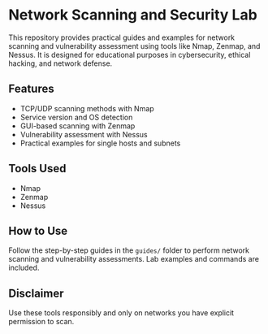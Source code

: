 # Network Scanning and Security Lab
This repository provides practical guides and examples for network scanning and vulnerability assessment using tools like Nmap, Zenmap, and Nessus. It is designed for educational purposes in cybersecurity, ethical hacking, and network defense.

## Features
- TCP/UDP scanning methods with Nmap
- Service version and OS detection
- GUI-based scanning with Zenmap
- Vulnerability assessment with Nessus
- Practical examples for single hosts and subnets

## Tools Used
- Nmap
- Zenmap
- Nessus

## How to Use
Follow the step-by-step guides in the `guides/` folder to perform network scanning and vulnerability assessments. Lab examples and commands are included.

## Disclaimer
Use these tools responsibly and only on networks you have explicit permission to scan.
